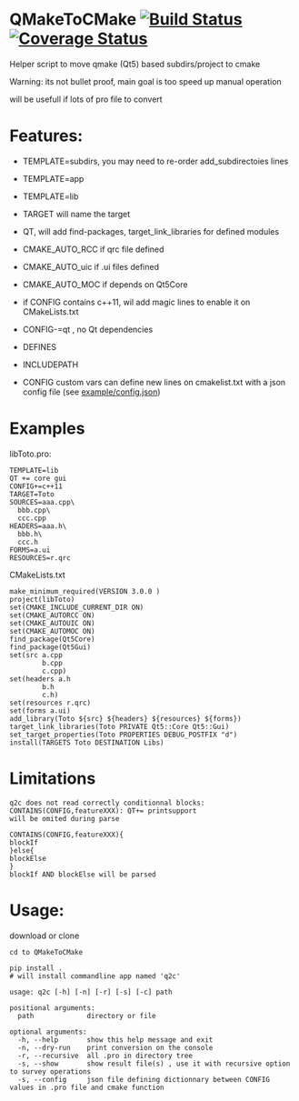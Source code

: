 # QMakeToCMake [![Build Status](https://travis-ci.org/davidtazy/QMakeToCMake.svg?branch=master)](https://travis-ci.org/davidtazy/QMakeToCMake) [![Coverage Status](https://coveralls.io/repos/github/davidtazy/QMakeToCMake/badge.svg)](https://coveralls.io/github/davidtazy/QMakeToCMake)
Helper script to move qmake (Qt5) based subdirs/project to cmake

Warning: its not bullet proof, 
main goal is too speed up manual operation 

will be usefull if lots of pro file to convert

# Features:
- TEMPLATE=subdirs,  you may need to re-order add_subdirectoies lines
- TEMPLATE=app 
- TEMPLATE=lib
- TARGET will name the target 
- QT, will add find-packages, target_link_libraries for defined modules
- CMAKE_AUTO_RCC if qrc file defined
- CMAKE_AUTO_uic if .ui files defined
- CMAKE_AUTO_MOC if depends on Qt5Core

- if CONFIG contains c++11, wil add magic lines to enable it on CMakeLists.txt
- CONFIG-=qt , no Qt dependencies
- DEFINES
- INCLUDEPATH
- CONFIG custom vars can define new lines on cmakelist.txt with a json config file (see [example/config.json](example/config.json))

# Examples

libToto.pro:
```
TEMPLATE=lib
QT += core gui
CONFIG+=c++11
TARGET=Toto
SOURCES=aaa.cpp\
  bbb.cpp\
  ccc.cpp
HEADERS=aaa.h\
  bbb.h\
  ccc.h
FORMS=a.ui
RESOURCES=r.qrc
```
CMakeLists.txt
```
make_minimum_required(VERSION 3.0.0 )
project(libToto)
set(CMAKE_INCLUDE_CURRENT_DIR ON)
set(CMAKE_AUTORCC ON)
set(CMAKE_AUTOUIC ON)
set(CMAKE_AUTOMOC ON)
find_package(Qt5Core)
find_package(Qt5Gui)
set(src a.cpp
        b.cpp
        c.cpp)
set(headers a.h
        b.h
        c.h)
set(resources r.qrc)
set(forms a.ui)
add_library(Toto ${src} ${headers} ${resources} ${forms})
target_link_libraries(Toto PRIVATE Qt5::Core Qt5::Gui)
set_target_properties(Toto PROPERTIES DEBUG_POSTFIX "d")
install(TARGETS Toto DESTINATION Libs)
```
# Limitations

```
q2c does not read correctly conditionnal blocks:
CONTAINS(CONFIG,featureXXX): QT+= printsupport
will be omited during parse

CONTAINS(CONFIG,featureXXX){
blockIf
}else{
blockElse
}
blockIf AND blockElse will be parsed 
```

# Usage:

download or clone
```
cd to QMakeToCMake

pip install .
# will install commandline app named 'q2c'

usage: q2c [-h] [-n] [-r] [-s] [-c] path

positional arguments:
  path             directory or file

optional arguments:
  -h, --help       show this help message and exit
  -n, --dry-run    print conversion on the console
  -r, --recursive  all .pro in directory tree
  -s, --show       show result file(s) , use it with recursive option to survey operations
  -s, --config     json file defining dictionnary between CONFIG values in .pro file and cmake function
```
